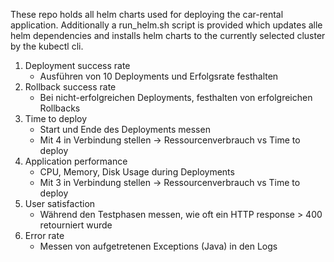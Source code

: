 
These repo holds all helm charts used for deploying the car-rental application. Additionally a run_helm.sh script is provided which updates alle helm dependencies and installs helm charts to the currently selected cluster by the kubectl cli. 

1. Deployment success rate
    - Ausführen von 10 Deployments und Erfolgsrate festhalten
2. Rollback success rate
    - Bei nicht-erfolgreichen Deployments, festhalten von erfolgreichen Rollbacks
3. Time to deploy
    - Start und Ende des Deployments messen
    - Mit 4 in Verbindung stellen -> Ressourcenverbrauch vs Time to deploy
4. Application performance
    - CPU, Memory, Disk Usage during Deployments
    - Mit 3 in Verbindung stellen -> Ressourcenverbrauch vs Time to deploy
5. User satisfaction
    - Während den Testphasen messen, wie oft ein HTTP response > 400 retourniert wurde
6. Error rate
    - Messen von aufgetretenen Exceptions (Java) in den Logs